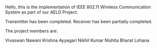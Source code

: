 Hello, this is the implementation of IEEE 802.11 Wireless Communication System as part of our AELD Project.

Transmitter has been completed. Receiver has been partially completed.

The project members are:

Vivaswan Nawani
Krishna Ayyagari
Nikhil Kumar
Nishita Bharat Lohana